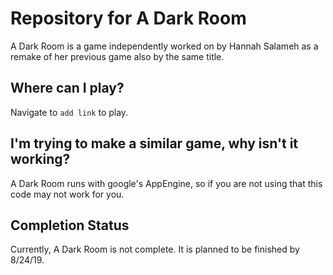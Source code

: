 # Repository for A Dark Room
A Dark Room is a game independently worked on by Hannah Salameh as a remake of her previous game also by the same title.
## Where can I play?
Navigate to `add link` to play.

## I'm trying to make a similar game, why isn't it working?
A Dark Room runs with google's AppEngine, so if you are not using that this code may not work for you.

## Completion Status
Currently, A Dark Room is not complete. It is planned to be finished by 8/24/19.

